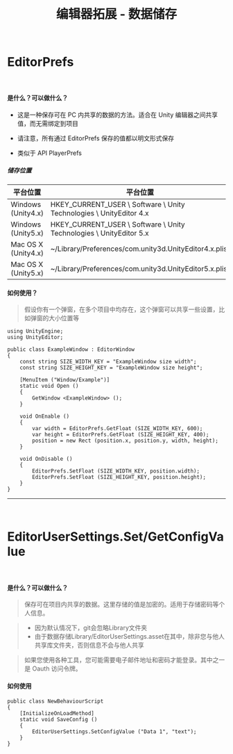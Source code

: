 ﻿# <center> 编辑器拓展 - 数据储存

&nbsp;

# EditorPrefs
&nbsp;

#### 是什么？可以做什么？

- 这是一种保存可在 PC 内共享的数据的方法。适合在 Unity 编辑器之间共享值，而无需绑定到项目

- 请注意，所有通过 EditorPrefs 保存的值都以明文形式保存

- 类似于 API PlayerPrefs

##### 储存位置

平台位置 | 平台位置 
---|---
Windows (Unity4.x) | HKEY_CURRENT_USER \ Software \ Unity Technologies \ UnityEditor 4.x
Windows (Unity5.x) | HKEY_CURRENT_USER \ Software \ Unity Technologies \ UnityEditor 5.x
Mac OS X (Unity4.x) | ~/Library/Preferences/com.unity3d.UnityEditor4.x.plist
Mac OS X (Unity5.x) | ~/Library/Preferences/com.unity3d.UnityEditor5.x.plist


#### 如何使用？

> 假设你有一个弹窗，在多个项目中均存在，这个弹窗可以共享一些设置，比如弹窗的大小位置等

```
using UnityEngine;
using UnityEditor;

public class ExampleWindow : EditorWindow
{
    const string SIZE_WIDTH_KEY = "ExampleWindow size width";
    const string SIZE_HEIGHT_KEY = "ExampleWindow size height";

    [MenuItem ("Window/Example")]
    static void Open ()
    {
        GetWindow <ExampleWindow> ();
    }

    void OnEnable ()
    {
        var width = EditorPrefs.GetFloat (SIZE_WIDTH_KEY, 600);
        var height = EditorPrefs.GetFloat (SIZE_HEIGHT_KEY, 400);
        position = new Rect (position.x, position.y, width, height);
    }

    void OnDisable ()
    {
        EditorPrefs.SetFloat (SIZE_WIDTH_KEY, position.width);
        EditorPrefs.SetFloat (SIZE_HEIGHT_KEY, position.height);
    }
}
```

---
&nbsp;



# EditorUserSettings.Set/GetConfigValue
&nbsp;

#### 是什么？可以做什么？

> 保存可在项目内共享的数据。这里存储的值是加密的。适用于存储密码等个人信息。

>- 因为默认情况下，git会忽略Library文件夹
>- 由于数据存储Library/EditorUserSettings.asset在其中，除非您与他人共享库文件夹，否则信息不会与他人共享

> 如果您使用各种工具，您可能需要电子邮件地址和密码才能登录。其中之一是 Oauth 访问令牌。

#### 如何使用

```
public class NewBehaviourScript
{
    [InitializeOnLoadMethod]
    static void SaveConfig ()
    {
        EditorUserSettings.SetConfigValue ("Data 1", "text");
    }
}
```











